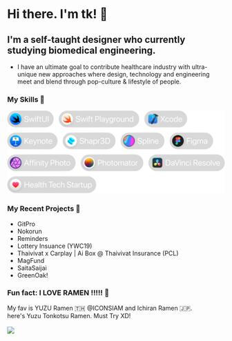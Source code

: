 # Hi there. I'm tk! 👋
## I'm a self-taught designer who currently studying biomedical engineering.
- I have an ultimate goal to contribute healthcare industry with ultra-unique new approaches where design, technology and engineering meet and blend through pop-culture & lifestyle of people.

### My Skills 🔨
<img src="Skills.png" width=600>

### My Recent Projects 🍳
- GitPro
- Nokorun
- Reminders
- Lottery Insuance (YWC19)
- Thaivivat x Carplay | Ai Box @ Thaivivat Insurance (PCL)
- MagFund
- SaitaSaijai
- GreenOak!

### Fun fact: I LOVE RAMEN !!!!! 🍜

My fav is YUZU Ramen 🇹🇭 @ICONSIAM and Ichiran Ramen 🇯🇵.<br />
here's Yuzu Tonkotsu Ramen. Must Try XD!<br /><br />
<img src="YUZU.png" width=600>

